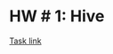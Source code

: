 # HW # 1: Hive
[Task link](https://github.com/netcitizenrus/MADE_BigData_2021/blob/main/HW2%20-%20Hive.pdf)  
